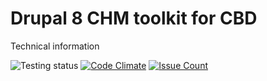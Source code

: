 # Drupal 8 CHM toolkit for CBD


Technical information

![Testing status](https://travis-ci.org/eaudeweb/cbd-chm-toolkit.svg "Travis integration") [![Code Climate](https://codeclimate.com/github/eaudeweb/cbd-chm-toolkit/badges/gpa.svg)](https://codeclimate.com/github/eaudeweb/cbd-chm-toolkit) [![Issue Count](https://codeclimate.com/github/eaudeweb/cbd-chm-toolkit/badges/issue_count.svg)](https://codeclimate.com/github/eaudeweb/cbd-chm-toolkit)



